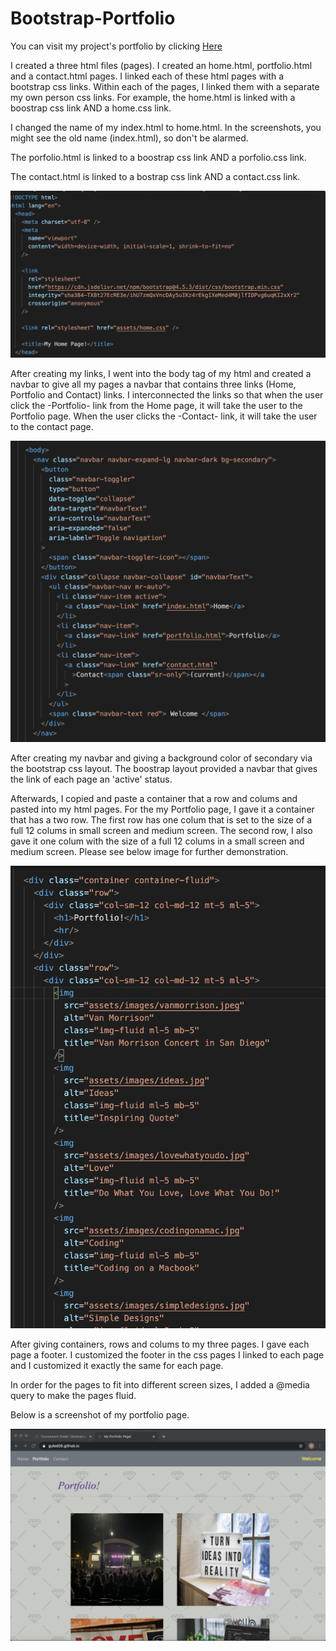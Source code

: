 # Bootstrap-Portfolio

You can visit my project's portfolio by clicking <a href="https://guled06.github.io/Bootstrap-Portfolio/">Here</a>

I created a three html files (pages). I created an home.html, portfolio.html and a contact.html pages. I linked each of these html pages with a bootstrap css links. Within each of the pages, I linked them with a separate my own person css links. For example, the home.html is linked with a boostrap css link AND a home.css link. 

I changed the name of my index.html to home.html. In the screenshots, you might see the old name (index.html), so don't be alarmed. 

The porfolio.html is linked to a boostrap css link AND a porfolio.css link. 

The contact.html is linked to a bostrap css link AND a contact.css link.

<img src="assets/images/links.png" alt="links">


After creating my links, I went into the body tag of my html and created a navbar to give all my pages a navbar that contains three links (Home, Portfolio and Contact) links. I interconnected the links so that when the user click the -Portfolio- link from the Home page, it will take the user to the Portfolio page. When the user clicks the -Contact- link, it will take the user to the contact page. 

<img src="assets/images/Navbarimage.png" alt="Navbar screenshot">

After creating my navbar and giving a background color of secondary via the bootstrap css layout. The boostrap layout provided a navbar that gives the link of each page an 'active' status. 

Afterwards, I copied and paste a container that a row and colums and pasted into my html pages. For the my Portfolio page, I gave it a container that has a two row. The first row has one colum that is set to the size of a full 12 colums in small screen and medium screen. The second row, I also gave it one colum with the size of a full 12 colums in a small screen and medium screen. Please see below image for further demonstration.

<img src="assets/images/containerimage.png" alt="Container Screenshot">


After giving containers, rows and colums to my three pages. I gave each page a footer. I customized the footer in the css pages I linked to each page and I customized it exactly the same for each page. 

In order for the pages to fit into different screen sizes, I added a @media query to make the pages fluid. 

Below is a screenshot of my portfolio page. 

<img src="assets/images/project1.png" alt="Portfolio page">

